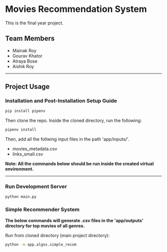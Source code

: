 # Movies Recommendation System

This is the final year project.

## Team Members

* Mainak Roy
* Gourav Khator
* Atraya Bose
* Aishik Roy

---
## Project Usage

### Installation and Post-Installation Setup Guide

```bash
pip install pipenv
```

Then clone the repo. Inside the cloned directory, run the following:

```bash
pipenv install
```

Then, add all the follwing input files in the path 'app/inputs/'.
* movies_metadata.csv
* links_small.csv

**Note: All the commands below should be run inside the created virtual environment.**

---

### Run Development Server

```bash
python main.py
```

### Simple Recommender System

**The below commands will generate .csv files in the 'app/outputs' directory for top movies of all genres.**

Run from cloned directory (main project directory):

```bash
python -m app.algos.simple_recom
```
